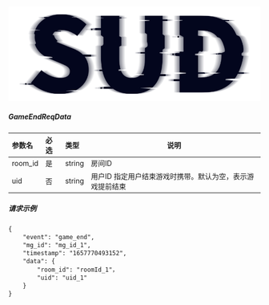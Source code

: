 #

![SUD](../../../Resource/logo.png)

##### GameEndReqData

| 参数名     | 必选  | 类型     | 说明                             |
|:--------|:----|:-------|--------------------------------|
| room_id | 是   | string | 房间ID                           |
| uid     | 否   | string | 用户ID 指定用户结束游戏时携带。默认为空，表示游戏提前结束 |

##### 请求示例
```
{
    "event": "game_end",
    "mg_id": "mg_id_1",
    "timestamp": "1657770493152",
    "data": {
        "room_id": "roomId_1"，
        "uid": "uid_1"
    }
}
```